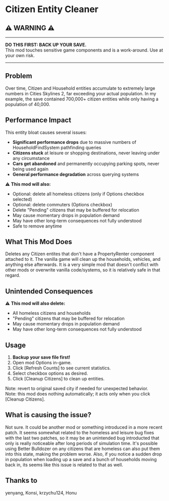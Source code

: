 # Citizen Entity Cleaner

## ⚠️ **WARNING** ⚠️

---

**DO THIS FIRST: BACK UP YOUR SAVE.**  
This mod touches sensitive game components and is a work-around. Use at your own risk.

---


## Problem

Over time, Citizen and Household entities accumulate to extremely large numbers in Cities Skylines 2, far exceeding your actual population. In my example, the save contained 700,000+ citizen entities while only having a population of 40,000.

## Performance Impact

This entity bloat causes several issues:

- **Significant performance drops** due to massive numbers of HouseholdFindSystem pathfinding queries
- **Citizens stuck** at leisure or shopping destinations, never leaving under any circumstance
- **Cars get abandoned** and permanently occupying parking spots, never being used again
- **General performance degradation** across querying systems

⚠️ **This mod will also:**
- Optional: delete all homeless citizens (only if Options checkbox selected)
- Optional: delete commuters (Options checkbox)
- Delete "Pending" citizens that may be buffered for relocation
- May cause momentary drops in population demand
- May have other long-term consequences not fully understood
- Safe to remove anytime

## What This Mod Does

Deletes any Citizen entites that don't have a PropertyRenter component attached to it. The vanilla game will clean up the households, vehicles, and anything else afterwards. It is a very simple mod that doesn't conflict with other mods or overwrite vanilla code/systems, so it is relatively safe in that regard.

## Unintended Consequences

⚠️ **This mod will also delete:**
- All homeless citizens and households
- "Pending" citizens that may be buffered for relocation
- May cause momentary drops in population demand
- May have other long-term consequences not fully understood

## Usage

1. **Backup your save file first!**
2. Open mod Options in-game.
3. Click [Refresh Counts] to see current statistics.
4. Select checkbox options as desired.
5. Click [Cleanup Citizens] to clean up entities.

Note: revert to original saved city if needed for unexpected behavior.    
Note: this mod does nothing automatically; it acts only when you click [Cleanup Citizens].


## What is causing the issue?

Not sure. It could be another mod or something introduced in a more recent patch. It seems somewhat related to the homeless and leisure bug fixes with the last two patches, so it may be an unintended bug introducted that only is really noticeable after long periods of simulation time. It's possible using Better Bulldozer on any citizens that are homeless can also put them into this state, making the problem worse. Also, if you notice a sudden drop in population when loading up a save and a bunch of households moving back in, its seems like this issue is related to that as well.

## Thanks to
yenyang, Konsi, krzychu124, Honu
